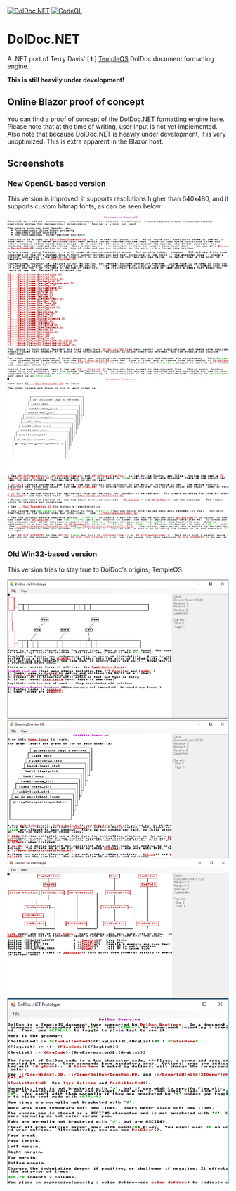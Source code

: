[![DolDoc.NET](https://github.com/dseller/DolDoc.NET/actions/workflows/github-actions.yml/badge.svg)](https://github.com/dseller/DolDoc.NET/actions/workflows/github-actions.yml) [![CodeQL](https://github.com/dseller/DolDoc.NET/actions/workflows/codeql-analysis.yml/badge.svg)](https://github.com/dseller/DolDoc.NET/actions/workflows/codeql-analysis.yml)

# DolDoc.NET
A .NET port of Terry Davis' [✝] [TempleOS](http://www.templeos.org) DolDoc document formatting engine.

__This is still heavily under development!__

## Online Blazor proof of concept

You can find a proof of concept of the DolDoc.NET formatting engine [here](http://dseller.github.io). Please note that at the time of writing, user input is not yet implemented. Also note that because DolDoc.NET is heavily under development,
it is very unoptimized. This is extra apparent in the Blazor host.

## Screenshots

### New OpenGL-based version

This version is improved: it supports resolutions higher than 640x480, and it supports custom bitmap fonts, as can be seen below:

![new1](https://github.com/dseller/DolDoc.NET/blob/master/lbVPW6EQyX.png)
![new2](https://github.com/dseller/DolDoc.NET/blob/master/Os6YZl4Pqf.png)

### Old Win32-based version
This version tries to stay true to DolDoc's origins; TempleOS.

![s2](https://github.com/dseller/DolDoc.NET/blob/master/Screenshot3.png)
![s4](https://github.com/dseller/DolDoc.NET/blob/master/Screenshot4.png)
![sprites](https://github.com/dseller/DolDoc.NET/blob/master/Screenshot2.PNG)
![screenshot](https://github.com/dseller/DolDoc.NET/blob/master/Screenshot1.png)
